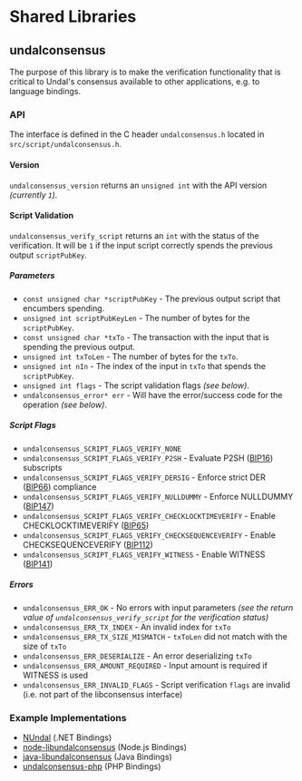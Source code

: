 Shared Libraries
================

## undalconsensus

The purpose of this library is to make the verification functionality that is critical to Undal's consensus available to other applications, e.g. to language bindings.

### API

The interface is defined in the C header `undalconsensus.h` located in `src/script/undalconsensus.h`.

#### Version

`undalconsensus_version` returns an `unsigned int` with the API version *(currently `1`)*.

#### Script Validation

`undalconsensus_verify_script` returns an `int` with the status of the verification. It will be `1` if the input script correctly spends the previous output `scriptPubKey`.

##### Parameters
- `const unsigned char *scriptPubKey` - The previous output script that encumbers spending.
- `unsigned int scriptPubKeyLen` - The number of bytes for the `scriptPubKey`.
- `const unsigned char *txTo` - The transaction with the input that is spending the previous output.
- `unsigned int txToLen` - The number of bytes for the `txTo`.
- `unsigned int nIn` - The index of the input in `txTo` that spends the `scriptPubKey`.
- `unsigned int flags` - The script validation flags *(see below)*.
- `undalconsensus_error* err` - Will have the error/success code for the operation *(see below)*.

##### Script Flags
- `undalconsensus_SCRIPT_FLAGS_VERIFY_NONE`
- `undalconsensus_SCRIPT_FLAGS_VERIFY_P2SH` - Evaluate P2SH ([BIP16](https://github.com/undal/bips/blob/master/bip-0016.mediawiki)) subscripts
- `undalconsensus_SCRIPT_FLAGS_VERIFY_DERSIG` - Enforce strict DER ([BIP66](https://github.com/undal/bips/blob/master/bip-0066.mediawiki)) compliance
- `undalconsensus_SCRIPT_FLAGS_VERIFY_NULLDUMMY` - Enforce NULLDUMMY ([BIP147](https://github.com/undal/bips/blob/master/bip-0147.mediawiki))
- `undalconsensus_SCRIPT_FLAGS_VERIFY_CHECKLOCKTIMEVERIFY` - Enable CHECKLOCKTIMEVERIFY ([BIP65](https://github.com/undal/bips/blob/master/bip-0065.mediawiki))
- `undalconsensus_SCRIPT_FLAGS_VERIFY_CHECKSEQUENCEVERIFY` - Enable CHECKSEQUENCEVERIFY ([BIP112](https://github.com/undal/bips/blob/master/bip-0112.mediawiki))
- `undalconsensus_SCRIPT_FLAGS_VERIFY_WITNESS` - Enable WITNESS ([BIP141](https://github.com/undal/bips/blob/master/bip-0141.mediawiki))

##### Errors
- `undalconsensus_ERR_OK` - No errors with input parameters *(see the return value of `undalconsensus_verify_script` for the verification status)*
- `undalconsensus_ERR_TX_INDEX` - An invalid index for `txTo`
- `undalconsensus_ERR_TX_SIZE_MISMATCH` - `txToLen` did not match with the size of `txTo`
- `undalconsensus_ERR_DESERIALIZE` - An error deserializing `txTo`
- `undalconsensus_ERR_AMOUNT_REQUIRED` - Input amount is required if WITNESS is used
- `undalconsensus_ERR_INVALID_FLAGS` - Script verification `flags` are invalid (i.e. not part of the libconsensus interface)

### Example Implementations
- [NUndal](https://github.com/MetacoSA/NUndal/blob/5e1055cd7c4186dee4227c344af8892aea54faec/NUndal/Script.cs#L979-#L1031) (.NET Bindings)
- [node-libundalconsensus](https://github.com/bitpay/node-libundalconsensus) (Node.js Bindings)
- [java-libundalconsensus](https://github.com/dexX7/java-libundalconsensus) (Java Bindings)
- [undalconsensus-php](https://github.com/Bit-Wasp/undalconsensus-php) (PHP Bindings)
